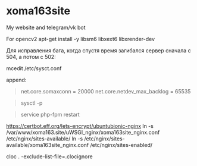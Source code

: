 # xoma163site
My website and telegram/vk bot

For opencv2
apt-get install -y libsm6 libxext6 libxrender-dev


Для исправления бага, когда спустя время загибался сервер сначала с 504, а потом с 502:

mcedit /etc/sysct.conf

append:


>net.core.somaxconn = 20000
>net.core.netdev_max_backlog = 65535

>sysctl -p

>service php-fpm restart




https://certbot.eff.org/lets-encrypt/ubuntubionic-nginx
ln -s /var/www/xoma163.site/uWSGI_nginx/xoma163site_nginx.conf /etc/nginx/sites-available/
ln -s /etc/nginx/sites-available/xoma163site_nginx.conf /etc/nginx/sites-enabled/

cloc . -exclude-list-file=.clocignore